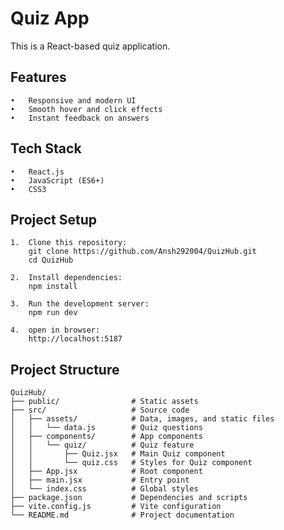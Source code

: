 # Quiz App

This is a React-based quiz application.
## Features
	•	Responsive and modern UI
	•	Smooth hover and click effects
	•	Instant feedback on answers

## Tech Stack
	•	React.js
	•	JavaScript (ES6+)
	•	CSS3
 ## Project Setup
	1.	Clone this repository:
 	 	git clone https://github.com/Ansh292004/QuizHub.git
  	 	cd QuizHub
	 
	2.	Install dependencies:
 		npm install
   
   	3.	Run the development server:
		npm run dev

  	4.	open in browser:
   		http://localhost:5187
## Project Structure
	QuizHub/
	├── public/                # Static assets
	├── src/                   # Source code
	│   ├── assets/            # Data, images, and static files
	│   │   └── data.js        # Quiz questions
	│   ├── components/        # App components
	│   │   └── quiz/          # Quiz feature
	│   │       ├── Quiz.jsx   # Main Quiz component
	│   │       └── quiz.css   # Styles for Quiz component
	│   ├── App.jsx            # Root component
	│   ├── main.jsx           # Entry point
	│   └── index.css          # Global styles
	├── package.json           # Dependencies and scripts
	├── vite.config.js         # Vite configuration
	└── README.md              # Project documentation
	

